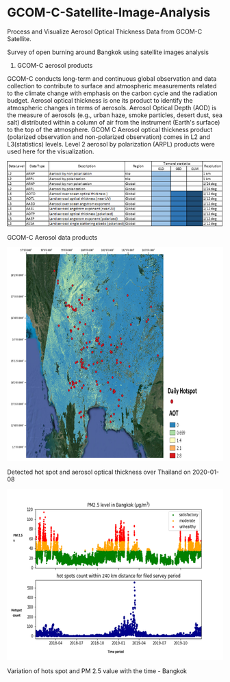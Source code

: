 # GCOM-C-Satellite-Image-Analysis
Process and Visualize Aerosol Optical Thickness Data from GCOM-C Satellite.

Survey of open burning around Bangkok using satellite images analysis

1. GCOM-C aerosol products

GCOM-C conducts long-term and continuous global observation and data collection to contribute to surface and atmospheric measurements related to the climate change with emphasis on the carbon cycle and the radiation budget. Aerosol optical thickness is one its product to identify the atmospheric changes in terms of aerosols.
Aerosol Optical Depth (AOD) is the measure of aerosols (e.g., urban haze, smoke particles, desert dust, sea salt) distributed within a column of air from the instrument (Earth's surface) to the top of the atmosphere. GCOM C Aerosol optical thickness product (polarized observation and non-polarized observation) comes in L2 and L3(statistics) levels. Level 2 aerosol by polarization (ARPL) products were used here for the visualization. 


![](Images/gcomc_chart.png)


GCOM-C Aerosol data products


<img src="https://github.com/chathumal93/GCOM-C-Satellite-Image-Analysis/blob/main/Images/HS_AOT.png" width="800" height="500" />

Detected hot spot and aerosol optical thickness over Thailand on 2020-01-08


<img src="https://github.com/chathumal93/GCOM-C-Satellite-Image-Analysis/blob/main/Images/PM2.5_HS.png" width="700" height="400" />

Variation of hots spot and PM 2.5 value with the time - Bangkok
